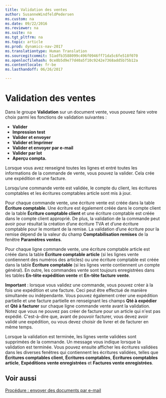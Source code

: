 ```yaml
---
title: Validation des ventes
author: SusanneWindfeldPedersen
ms.custom: na
ms.date: 09/22/2016
ms.reviewer: na
ms.suite: na
ms.tgt_pltfrm: na
ms.topic: article
ms.prod: dynamics-nav-2017
ms.translationtype: Human Translation
ms.sourcegitcommit: 51adfb3588099c496f0946ff71da5c6fe518f070
ms.openlocfilehash: 0ce8b5d9e77d40a5f10c9242e7368add5b75b12a
ms.contentlocale: fr-be
ms.lasthandoff: 06/26/2017

---
```


# <a name="posting-sales"></a>Validation des ventes
Dans le groupe **Validation** sur un document vente, vous pouvez faire votre choix parmi les fonctions de validation suivantes :

- **Valider**
- **Impression test**
- **Valider et envoyer**
- **Valider et Imprimer**
- **Valider et envoyer par e-mail**
- **Valider par lot**
- **Aperçu compta.**

Lorsque vous avez renseigné toutes les lignes et entré toutes les informations de la commande de vente, vous pouvez la valider. Cela crée une expédition et une facture.

Lorsqu’une commande vente est validée, le compte du client, les écritures comptables et les écritures comptables article sont mis à jour.

Pour chaque commande vente, une écriture vente est créée dans la table **Écriture comptable**. Une écriture est également créée dans le compte client de la table **Écriture comptable client** et une écriture comptable est créée dans le compte client approprié. De plus, la validation de la commande peut avoir pour résultat la création d’une écriture TVA et d’une écriture comptable pour le montant de la remise. La validation d’une écriture pour la remise dépend de la valeur du champ **Comptabilisation remises** de la fenêtre **Paramètres ventes**.

Pour chaque ligne commande vente, une écriture comptable article est créée dans la table **Écriture comptable article** (si les lignes vente contiennent des numéros des articles) ou une écriture comptable est créée dans la table **Écriture comptable** (si les lignes vente contiennent un compte général). En outre, les commandes vente sont toujours enregistrées dans les tables **En-tête expédition vente** et **En-tête facture vente**.

**Important** : lorsque vous validez une commande, vous pouvez créer à la fois une expédition et une facture. Ceci peut être effectué de manière simultanée ou indépendante. Vous pouvez également créer une expédition partielle et une facture partielle en renseignant les champs **Qté à expédier** et **Qté à facturer** sur chaque ligne commande vente avant la validation. Notez que vous ne pouvez pas créer de facture pour un article qui n'est pas expédié. C'est-à-dire que, avant de pouvoir facturer, vous devez avoir validé une expédition, ou vous devez choisir de livrer et de facturer en même temps. 

Lorsque la validation est terminée, les lignes vente validées sont supprimées de la commande. Un message vous indique lorsque la validation est terminée. Vous pouvez ensuite afficher les écritures validées dans les diverses fenêtres qui contiennent les écritures validées, telles que **Écritures comptables client**, **Écritures comptables**, **Écritures comptables article**, **Expéditions vente enregistrées** et **Factures vente enregistrées**.

## <a name="see-also"></a>Voir aussi
[Procédure : envoyer des documents par e-mail](ui-how-send-documents-email.md)

